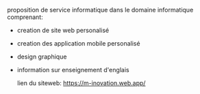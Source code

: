 proposition de service informatique dans le domaine informatique comprenant:
- creation de site web personalisé
- creation des application mobile personalisé
- design graphique
- information sur enseignement d'englais

  lien du siteweb: https://m-inovation.web.app/
